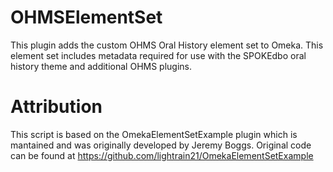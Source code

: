 # OHMSElementSet
This plugin adds the custom OHMS Oral History element set to Omeka.  This element set includes metadata required for use with the SPOKEdbo oral history theme and additional OHMS plugins. 

# Attribution

This script is based on the OmekaElementSetExample plugin which is mantained and was originally developed by Jeremy Boggs. Original code can be found at https://github.com/lightrain21/OmekaElementSetExample

